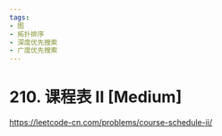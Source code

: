 ```yaml
---
tags:
- 图
- 拓扑排序
- 深度优先搜索
- 广度优先搜索
---
```


# 210. 课程表 II [Medium]

<https://leetcode-cn.com/problems/course-schedule-ii/>
